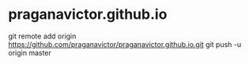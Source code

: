 # praganavictor.github.io

git remote add origin https://github.com/praganavictor/praganavictor.github.io.git
git push -u origin master